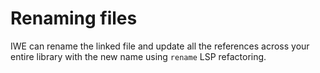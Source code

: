 # Renaming files

IWE can rename the linked file and update all the references across your entire library with the new name using `rename` LSP refactoring.

